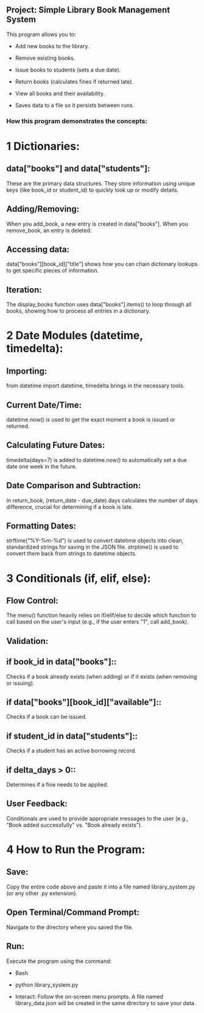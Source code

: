 ## Project: Simple Library Book Management System
This program allows you to:

* Add new books to the library.

* Remove existing books.

* Issue books to students (sets a due date).

* Return books (calculates fines if returned late).

* View all books and their availability.

* Saves data to a file so it persists between runs.
### How this program demonstrates the concepts:
# 1 Dictionaries:

## data["books"] and data["students"]:
These are the primary data structures. They store information using unique keys (like book_id or student_id) to quickly look up or modify details.

## Adding/Removing:
When you add_book, a new entry is created in data["books"]. When you remove_book, an entry is deleted.

## Accessing data:
data["books"][book_id]["title"] shows how you can chain dictionary lookups to get specific pieces of information.

## Iteration:
The display_books function uses data["books"].items() to loop through all books, showing how to process all entries in a dictionary.

# 2 Date Modules (datetime, timedelta):

## Importing:
from datetime import datetime, timedelta brings in the necessary tools.

## Current Date/Time: 
datetime.now() is used to get the exact moment a book is issued or returned.

## Calculating Future Dates:
timedelta(days=7) is added to datetime.now() to automatically set a due date one week in the future.

## Date Comparison and Subtraction:
In return_book, (return_date - due_date).days calculates the number of days difference, crucial for determining if a book is late.

## Formatting Dates:
strftime("%Y-%m-%d") is used to convert datetime objects into clean, standardized strings for saving in the JSON file. strptime() is used to convert them back from strings to datetime objects.

# 3 Conditionals (if, elif, else):

## Flow Control: 
The menu() function heavily relies on if/elif/else to decide which function to call based on the user's input (e.g., if the user enters "1", call add_book).

## Validation:

## if book_id in data["books"]::
Checks if a book already exists (when adding) or if it exists (when removing or issuing).

## if data["books"][book_id]["available"]:: 
Checks if a book can be issued.

## if student_id in data["students"]::
Checks if a student has an active borrowing record.

## if delta_days > 0:: 
Determines if a fine needs to be applied.

## User Feedback:
Conditionals are used to provide appropriate messages to the user (e.g., "Book added successfully" vs. "Book already exists").

# 4 How to Run the Program:
## Save:
Copy the entire code above and paste it into a file named library_system.py (or any other .py extension).

## Open Terminal/Command Prompt:
Navigate to the directory where you saved the file.

## Run: 
Execute the program using the command:

 * Bash

* python library_system.py
* Interact: Follow the on-screen menu prompts. A file named library_data.json will be created in the same directory to save your data.
